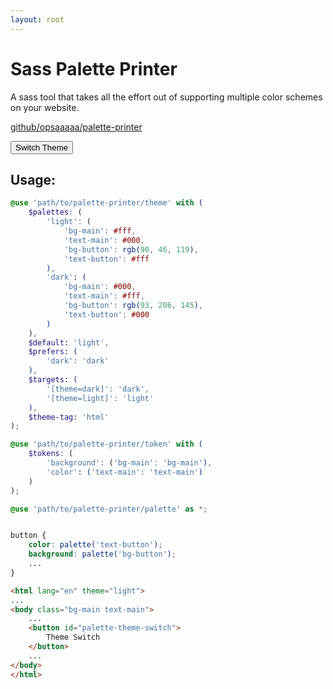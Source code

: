 ```yaml
---
layout: root
---
```



# Sass Palette Printer

A sass tool that takes all the effort out of supporting multiple color schemes on your website.

[github/opsaaaaa/palette-printer](https://github.com/opsaaaaa/palette-printer)

<button id="palette-theme-switch">
  Switch Theme
</button>


## Usage:

```scss
@use 'path/to/palette-printer/theme' with (
    $palettes: (
        'light': (
            'bg-main': #fff, 
            'text-main': #000,
            'bg-button': rgb(90, 46, 119),
            'text-button': #fff
        ),
        'dark': (
            'bg-main': #000, 
            'text-main': #fff,
            'bg-button': rgb(93, 206, 145),
            'text-button': #000
        )
    ),
    $default: 'light',
    $prefers: (
        'dark': 'dark'
    ),
    $targets: (
        '[theme=dark]': 'dark',
        '[theme=light]': 'light' 
    ),
    $theme-tag: 'html'
);

@use 'path/to/palette-printer/token' with (
    $tokens: (
        'background': ('bg-main': 'bg-main'),
        'color': ('text-main': 'text-main')
    )
);

@use 'path/to/palette-printer/palette' as *;


button {
    color: palette('text-button');
    background: palette('bg-button');
    ...
}


```

```html
<html lang="en" theme="light">
...
<body class="bg-main text-main">
    ...
    <button id="palette-theme-switch">
        Theme Switch
    </button>
    ...
</body>
</html>
```


